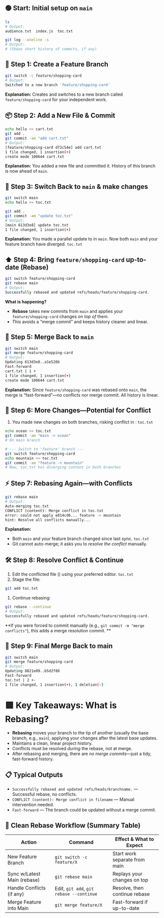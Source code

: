 ## 🟢 Start: Initial setup on `main`

``` bash
ls
# Output:
audience.txt  index.js  toc.txt

git log --oneline -s
# Output:
# (Shows short history of commits, if any)
```

## 🍃 Step 1: Create a Feature Branch

``` bash
git switch -c feature/shopping-card
# Output:
Switched to a new branch 'feature/shopping-card'
```

**Explanation:**
Creates and switches to a new branch called `feature/shopping-card` for your independent work.

## 📦 Step 2: Add a New File & Commit

``` bash
echo hello >> cart.txt
git add .
git commit -am "add cart.txt"
# Output:
[feature/shopping-card d72c54e] add cart.txt
1 file changed, 1 insertion(+)
create mode 100644 cart.txt
```

**Explanation:**
You added a new file and committed it. History of this branch is now ahead of `main`.

## 🔄 Step 3: Switch Back to `main` & make changes

``` bash
git switch main
echo hello >> toc.txt

git add .
git commit -am "update toc.txt"
# Output:
[main 613d3e8] update toc.txt
1 file changed, 1 insertion(+)
```

**Explanation:**
You made a parallel update to in `main`. Now both `main` and your feature branch have diverged. `toc.txt`

## ⬆️ Step 4: Bring `feature/shopping-card` up-to-date (Rebase)

``` bash
git switch feature/shopping-card
git rebase main
# Output:
Successfully rebased and updated refs/heads/feature/shopping-card.
```

**What is happening?**

- **Rebase** takes new commits from `main` and applies your `feature/shopping-card` changes _on top of_ them.
- This avoids a “merge commit” and keeps history cleaner and linear.

## 🔀 Step 5: Merge Back to `main`

``` bash
git switch main
git merge feature/shopping-card
# Output:
Updating 613d3e8..a1e526b
Fast-forward
cart.txt | 1 +
1 file changed, 1 insertion(+)
create mode 100644 cart.txt
```

**Explanation:**
Since `feature/shopping-card` was rebased onto `main`, the merge is “fast-forward”—no conflicts nor merge commit. All
history is linear.

## 📝 Step 6: More Changes—Potential for Conflict

1. You made new changes on both branches, risking conflict in : `toc.txt`

``` bash
echo ocean >> toc.txt
git commit -am "main -> ocean"
# On main branch

# --- Switch to 'feature' branch ---
git switch feature/shopping-card
echo mountain >> toc.txt
git commit -am "feature -> mountain"
# Now, toc.txt has diverging content in both branches
```

## ⚡️ Step 7: Rebasing Again—with Conflicts

``` bash
git rebase main
# Output:
Auto-merging toc.txt
CONFLICT (content): Merge conflict in toc.txt
error: could not apply e814cd6... feature -> mountain
hint: Resolve all conflicts manually...
```

**Explanation:**

- Both `main` and your feature branch changed since last sync. `toc.txt`
- Git cannot auto-merge; it asks you to _resolve the conflict_ manually.

## 🛠 Step 8: Resolve Conflict & Continue

1. Edit the conflicted file () using your preferred editor. `toc.txt`
2. Stage the file:

``` bash
git add toc.txt
```

1. Continue rebasing:

``` bash
git rebase --continue
# Output:
Successfully rebased and updated refs/heads/feature/shopping-card.
```

**If you were forced to commit manually (e.g., `git commit -m "merge conflicts"`), this adds a merge resolution commit.
**

## 🏁 Step 9: Final Merge Back to main

``` bash
git switch main
git merge feature/shopping-card
# Output:
Updating 8821e09..b5d2f88
Fast-forward
toc.txt | 2 +-
1 file changed, 1 insertion(+), 1 deletion(-)
```

# 🟦 Key Takeaways: What is Rebasing?

- **Rebasing** moves your branch to the tip of another (usually the base branch, e.g., `main`), applying your changes
  after the latest base updates.
- Maintains a clean, linear project history.
- Conflicts must be resolved _during_ the rebase, not at merge.
- After rebasing and merging, there are _no merge commits_—just a tidy, fast-forward history.

## 📋 Typical Outputs

- `Successfully rebased and updated refs/heads/branchname.` — Successful rebase, no conflicts.
- `CONFLICT (content): Merge conflict in filename` — Manual intervention needed.
- `Fast-forward` — The branch could be updated without a merge commit.

## 🧭 Clean Rebase Workflow (Summary Table)

| Action                      | Command                                  | Effect & What to Expect       |
|-----------------------------|------------------------------------------|-------------------------------|
| New Feature Branch          | `git switch -c feature/X`                | Start work separate from main |
| Sync w/Latest Main (rebase) | `git rebase main`                        | Replays your changes on top   |
| Handle Conflicts (if any)   | Edit, `git add`, `git rebase --continue` | Resolve, then continue rebase |
| Merge Feature into Main     | `git merge feature/X`                    | Fast-forward if up-to-date    |
